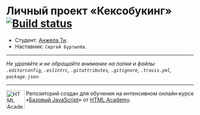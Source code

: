 # Личный проект «Кексобукинг» [![Build status][travis-image]][travis-url]

* Студент: [Анжела Ти](https://up.htmlacademy.ru/javascript/11/user/244632).
* Наставник: `Сергей Буртылёв`.

---

_Не удаляйте и не обращайте внимание на папки и файлы:_<br>
_`.editorconfig`, `.eslintrc`, `.gitattributes`, `.gitignore`, `.travis.yml`, `package.json`._

---

<a href="https://htmlacademy.ru/intensive/javascript"><img align="left" width="50" height="50" title="HTML Academy" src="https://up.htmlacademy.ru/static/img/intensive/javascript/logo-for-github.svg"></a>

Репозиторий создан для обучения на интенсивном онлайн‑курсе «[Базовый JavaScript](https://htmlacademy.ru/intensive/javascript)» от [HTML Academy](https://htmlacademy.ru).

[travis-image]: https://travis-ci.org/htmlacademy-javascript/244632-keksobooking.svg?branch=master
[travis-url]: https://travis-ci.org/htmlacademy-javascript/244632-keksobooking

